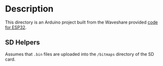# Description

This directory is an Arduino project built from the Waveshare provided [code for ESP32](https://github.com/waveshareteam/e-Paper/tree/master/Arduino/epd4in2_V2).

## SD Helpers

Assumes that `.bin` files are uploaded into the `/bitmaps` directory of the SD card.